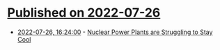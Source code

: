 # [Published on 2022-07-26](index.md)

* [2022-07-26, 16:24:00](https://soylentnews.org/article.pl?sid=22/07/25/1727249&from=rss) - [Nuclear Power Plants are Struggling to Stay Cool](https://soylentnews.org/article.pl?sid=22/07/25/1727249&from=rss)
